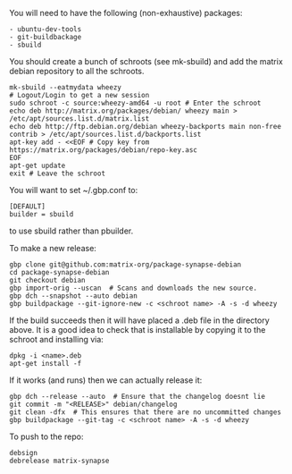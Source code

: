 You will need to have the following (non-exhaustive) packages:

    - ubuntu-dev-tools
    - git-buildbackage
    - sbuild

You should create a bunch of schroots (see mk-sbuild) and add the matrix
debian repository to all the schroots.

    mk-sbuild --eatmydata wheezy
    # Logout/Login to get a new session
    sudo schroot -c source:wheezy-amd64 -u root # Enter the schroot
    echo deb http://matrix.org/packages/debian/ wheezy main > /etc/apt/sources.list.d/matrix.list
    echo deb http://ftp.debian.org/debian wheezy-backports main non-free contrib > /etc/apt/sources.list.d/backports.list
    apt-key add - <<EOF # Copy key from https://matrix.org/packages/debian/repo-key.asc
    EOF
    apt-get update
    exit # Leave the schroot
    
You will want to set ~/.gbp.conf to:

    [DEFAULT]
    builder = sbuild

to use sbuild rather than pbuilder.


To make a new release:

    gbp clone git@github.com:matrix-org/package-synapse-debian
    cd package-synapse-debian
    git checkout debian
    gbp import-orig --uscan  # Scans and downloads the new source.
    gbp dch --snapshot --auto debian
    gbp buildpackage --git-ignore-new -c <schroot name> -A -s -d wheezy

If the build succeeds then it will have placed a .deb file in the directory
above. It is a good idea to check that is installable by copying it to the
schroot and installing via:

    dpkg -i <name>.deb
    apt-get install -f

If it works (and runs) then we can actually release it:

    gbp dch --release --auto  # Ensure that the changelog doesnt lie
    git commit -m "<RELEASE>" debian/changelog
    git clean -dfx  # This ensures that there are no uncommitted changes
    gbp buildpackage --git-tag -c <schroot name> -A -s -d wheezy

To push to the repo:

    debsign
    debrelease matrix-synapse

